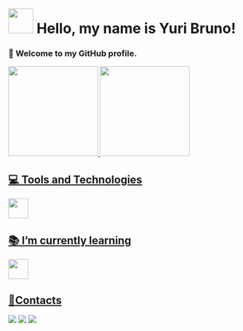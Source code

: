 # <img src="https://cdn.jsdelivr.net/gh/devicons/devicon@latest/icons/github/github-original.svg" width="50" height="50"/> Hello, my name is Yuri Bruno! 
 
### 👋 Welcome to my GitHub profile.

<div>
  <a href="https://github.com/yuribrunoss">
  <img loading="lazy" height="180em" src="https://github-readme-stats.vercel.app/api/top-langs/?username=yuribrunoss&layout=compact&langs_count=7&theme=dracula"/>
  <img loading="lazy" height="180em" src="https://github-readme-stats.vercel.app/api?username=yuribrunoss&show_icons=true&theme=dracula&include_all_commits=true&count_private=true"/>
</div>

## 💻 Tools and Technologies

<div>
  <img loading="lazy" src="https://cdn.jsdelivr.net/gh/devicons/devicon/icons/git/git-original.svg" width="40" height="40"/> 
<div>


## 📚 I’m currently learning

<div>
  <img src="https://cdn.jsdelivr.net/gh/devicons/devicon@latest/icons/javascript/javascript-plain.svg" width="40" height="40"/>
<div>

## 👤Contacts
<div>
<a href="https://instagram.com/_yuribruno" target="_blank"><img loading="lazy" src="https://img.shields.io/badge/-Instagram-%23E4405F?style=for-the-badge&logo=instagram&logoColor=white" target="_blank"></a>
<a href = "mailto:yuribruno.pessoal@gmail.com"><img loading="lazy" src="https://img.shields.io/badge/Gmail-D14836?style=for-the-badge&logo=gmail&logoColor=white" target="_blank"></a>
<a href="https://www.linkedin.com/in/yuri-bruno" target="_blank"><img loading="lazy" src="https://img.shields.io/badge/-LinkedIn-%230077B5?style=for-the-badge&logo=linkedin&logoColor=white" target="_blank"></a>   
</div>




  
<!--
  <img src="https://cdn.jsdelivr.net/gh/devicons/devicon@latest/icons/html5/html5-original.svg" width="40" height="40"/>
  <img src="https://cdn.jsdelivr.net/gh/devicons/devicon@latest/icons/css3/css3-original.svg" width="40" height="40"/>

  <img src="https://cdn.jsdelivr.net/gh/devicons/devicon@latest/icons/java/java-original.svg" width="40" height="40"/>
  <img src="https://cdn.jsdelivr.net/gh/devicons/devicon@latest/icons/python/python-original.svg" width="40" height="40"/>

  
**yuribrunoss/yuribrunoss** is a ✨ _special_ ✨ repository because its `README.md` (this file) appears on your GitHub profile.

Here are some ideas to get you started:

- 🔭 I’m currently working on ...
- 🌱 I’m currently learning ...
- 👯 I’m looking to collaborate on ...
- 🤔 I’m looking for help with ...
- 💬 Ask me about ...
- 📫 How to reach me: ...
- 😄 Pronouns: ...
- ⚡ Fun fact: ...

![Snake animation](https://github.com/yuribrunoss/yuribrunoss/blob/output/github-contribution-grid-snake.svg)

-->
